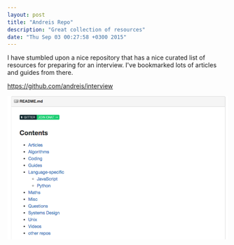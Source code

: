 ```yaml
---
layout: post
title: "Andreis Repo"
description: "Great collection of resources"
date: "Thu Sep 03 00:27:58 +0300 2015"
---
```


I have stumbled upon a nice repository that has a nice curated list of resources
for preparing for an interview. I've bookmarked lots of articles and guides from
there.

https://github.com/andreis/interview

![andreis](/assets/images/andreis.png)
